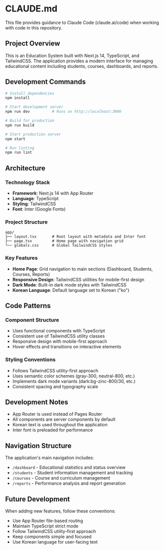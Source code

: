 # CLAUDE.md

This file provides guidance to Claude Code (claude.ai/code) when working with code in this repository.

## Project Overview

This is an Education System built with Next.js 14, TypeScript, and TailwindCSS. The application provides a modern interface for managing educational content including students, courses, dashboards, and reports.

## Development Commands

```bash
# Install dependencies
npm install

# Start development server
npm run dev          # Runs on http://localhost:3000

# Build for production
npm run build

# Start production server
npm start

# Run linting
npm run lint
```

## Architecture

### Technology Stack
- **Framework**: Next.js 14 with App Router
- **Language**: TypeScript
- **Styling**: TailwindCSS
- **Font**: Inter (Google Fonts)

### Project Structure
```
app/
├── layout.tsx       # Root layout with metadata and Inter font
├── page.tsx         # Home page with navigation grid
└── globals.css      # Global TailwindCSS styles
```

### Key Features
- **Home Page**: Grid navigation to main sections (Dashboard, Students, Courses, Reports)
- **Responsive Design**: TailwindCSS utilities for mobile-first design
- **Dark Mode**: Built-in dark mode styles with TailwindCSS
- **Korean Language**: Default language set to Korean ("ko")

## Code Patterns

### Component Structure
- Uses functional components with TypeScript
- Consistent use of TailwindCSS utility classes
- Responsive design with mobile-first approach
- Hover effects and transitions on interactive elements

### Styling Conventions
- Follows TailwindCSS utility-first approach
- Uses semantic color schemes (gray-300, neutral-800, etc.)
- Implements dark mode variants (dark:bg-zinc-800/30, etc.)
- Consistent spacing and typography scale

## Development Notes

- App Router is used instead of Pages Router
- All components are server components by default
- Korean text is used throughout the application
- Inter font is preloaded for performance

## Navigation Structure

The application's main navigation includes:
- `/dashboard` - Educational statistics and status overview
- `/students` - Student information management and tracking
- `/courses` - Course and curriculum management
- `/reports` - Performance analysis and report generation

## Future Development

When adding new features, follow these conventions:
- Use App Router file-based routing
- Maintain TypeScript strict mode
- Follow TailwindCSS utility-first approach
- Keep components simple and focused
- Use Korean language for user-facing text